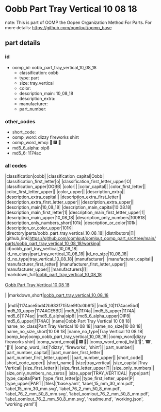 # Oobb Part Tray Vertical 10 08 18  

note: This is part of OOMP the Oopen Organization Method For Parts. For more details: https://github.com/oomlout/oomp_base

##  part details





### id
* oomp_id: oobb_part_tray_vertical_10_08_18
  * classification: oobb
  * type: part
  * size: tray_vertical
  * color: 
  * description_main: 10_08_18
  * description_extra: 
  * manufacturer: 
  * part_number: 

### other_codes
* short_code: 
* oomp_word: dizzy fireworks shirt
* oomp_word_emoji :dizzy: :fireworks: :shirt:
* md5_6_alpha: oip8
* md5_6: 1174ac

### all codes 
|classification|oobb|
|classification_capital|Oobb|
|classification_first_letter|o|
|classification_first_letter_upper|O|
|classification_upper|OOBB|
|color||
|color_capital||
|color_first_letter||
|color_first_letter_upper||
|color_upper||
|description_extra||
|description_extra_capital||
|description_extra_first_letter||
|description_extra_first_letter_upper||
|description_extra_upper||
|description_main|10_08_18|
|description_main_capital|10 08.18|
|description_main_first_letter|1|
|description_main_first_letter_upper|1|
|description_main_upper|10_08_18|
|description_only_numbers|100818|
|description_only_numbers_short|101k|
|description_or_color|101k|
|description_or_color_upper|101K|
|directory|parts/oobb_part_tray_vertical_10_08_18|
|distributors|[]|
|github_link|https://github.com/oomlout/oomlout_oomp_part_src/tree/main/parts/oobb_part_tray_vertical_10_08_18/working|
|id|oobb_part_tray_vertical_10_08_18|
|id_no_class|part_tray_vertical_10_08_18|
|id_no_size|10_08_18|
|id_no_type|tray_vertical_10_08_18|
|manufacturer||
|manufacturer_capital||
|manufacturer_first_letter||
|manufacturer_first_letter_upper||
|manufacturer_upper||
|manufacturers|[]|
|markdown_full|[oobb_part_tray_vertical_10_08_18](https://github.com/oomlout/oomlout_oomp_part_src/tree/main/parts/oobb_part_tray_vertical_10_08_18/working)<br>[](https://github.com/oomlout/oomlout_oomp_part_src/tree/main/parts/oobb_part_tray_vertical_10_08_18/working)<br>[Oobb Part Tray Vertical 10 08 18](https://github.com/oomlout/oomlout_oomp_part_src/tree/main/parts/oobb_part_tray_vertical_10_08_18/working)<br><br>|
|markdown_short|[oobb_part_tray_vertical_10_08_18](https://github.com/oomlout/oomlout_oomp_part_src/tree/main/parts/oobb_part_tray_vertical_10_08_18/working)<br><br>|
|md5|1174ace5bd42b933f715fae9f0c0b9f5|
|md5_10|1174ace5bd|
|md5_10_upper|1174ACE5BD|
|md5_5|1174a|
|md5_5_upper|1174A|
|md5_6|1174ac|
|md5_6_alpha|oip8|
|md5_6_alpha_upper|OIP8|
|md5_6_upper|1174AC|
|name|Oobb Part Tray Vertical 10 08 18|
|name_no_class|Part Tray Vertical 10 08 18|
|name_no_size|10 08 18|
|name_no_size_short|10 08 18|
|name_no_type|Tray Vertical 10 08 18|
|oomp_key|oomp_oobb_part_tray_vertical_10_08_18|
|oomp_word|dizzy fireworks shirt|
|oomp_word_emoji|:dizzy: :fireworks: :shirt:|
|oomp_word_emoji_list|[':dizzy:', ':fireworks:', ':shirt:']|
|oomp_word_list|['dizzy', 'fireworks', 'shirt']|
|part_number||
|part_number_capital||
|part_number_first_letter||
|part_number_first_letter_upper||
|part_number_upper||
|short_code||
|short_code_upper||
|short_name||
|size|tray_vertical|
|size_capital|Tray Vertical|
|size_first_letter|t|
|size_first_letter_upper|T|
|size_only_numbers||
|size_only_numbers_no_zeros||
|size_upper|TRAY_VERTICAL|
|type|part|
|type_capital|Part|
|type_first_letter|p|
|type_first_letter_upper|P|
|type_upper|PART|
|files|['base.yaml', 'label_15_mm_30_mm.pdf', 'label_15_mm_30_mm.svg', 'label_76_2_mm_50_8_mm.pdf', 'label_76_2_mm_50_8_mm.svg', 'label_oomlout_76_2_mm_50_8_mm.pdf', 'label_oomlout_76_2_mm_50_8_mm.svg', 'readme.md', 'working.json', 'working.yaml']|
